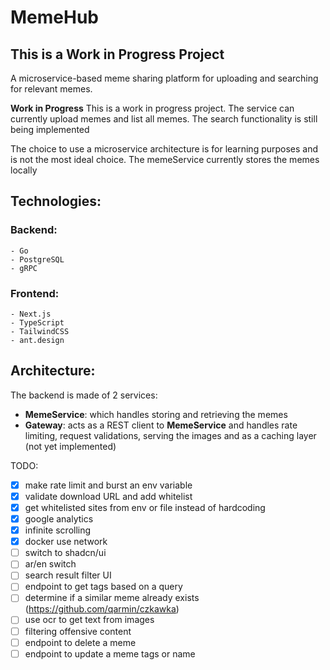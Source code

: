 # MemeHub

## **This is a Work in Progress Project**

A microservice-based meme sharing platform for uploading and searching for relevant memes.

**Work in Progress**
This is a work in progress project. The service can currently upload memes and list all memes. The search functionality is still being implemented

The choice to use a microservice architecture is for learning purposes and is not the most ideal choice.
The memeService currently stores the memes locally

## Technologies:

### Backend:

    - Go
    - PostgreSQL
    - gRPC

### Frontend:

    - Next.js
    - TypeScript
    - TailwindCSS
    - ant.design

## Architecture:

The backend is made of 2 services:

-   **MemeService**: which handles storing and retrieving the memes
-   **Gateway**: acts as a REST client to **MemeService** and handles rate limiting, request validations, serving the images and as a caching layer (not yet implemented)

TODO:

-   [x] make rate limit and burst an env variable
-   [x] validate download URL and add whitelist
-   [x] get whitelisted sites from env or file instead of hardcoding
-   [x] google analytics
-   [x] infinite scrolling
-   [x] docker use network
-   [ ] switch to shadcn/ui
-   [ ] ar/en switch
-   [ ] search result filter UI
-   [ ] endpoint to get tags based on a query
-   [ ] determine if a similar meme already exists (https://github.com/qarmin/czkawka)
-   [ ] use ocr to get text from images
-   [ ] filtering offensive content
-   [ ] endpoint to delete a meme
-   [ ] endpoint to update a meme tags or name
